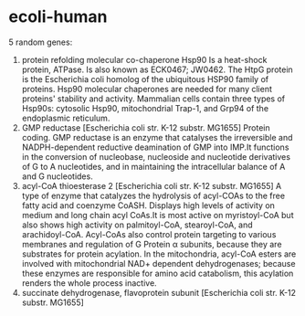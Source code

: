 # ecoli-human
5 random genes:
  1. protein refolding molecular co-chaperone Hsp90
    Is a heat-shock protein, ATPase. Is also known as ECK0467; JW0462. The HtpG protein is the Escherichia coli homolog of the ubiquitous HSP90 family of proteins. Hsp90 molecular chaperones are needed for many client proteins' stability and activity. Mammalian cells contain three types of Hsp90s: cytosolic Hsp90, mitochondrial Trap-1, and Grp94 of the endoplasmic reticulum.
  2. GMP reductase [Escherichia coli str. K-12 substr. MG1655]
    Protein coding. GMP reductase is an enzyme that catalyses the irreversible and NADPH-dependent reductive deamination of GMP into IMP.It functions in the conversion of nucleobase, nucleoside and nucleotide derivatives of G to A nucleotides, and in maintaining the intracellular balance of A and G nucleotides.
  3. acyl-CoA thioesterase 2 [Escherichia coli str. K-12 substr. MG1655]
    A type of enzyme that catalyzes the hydrolysis of acyl-COAs to the free fatty acid and coenzyme CoASH. Displays high levels of activity on medium and long chain acyl CoAs.It is most active on myristoyl-CoA but also shows high activity on palmitoyl-CoA, stearoyl-CoA, and arachidoyl-CoA. Acyl-CoAs also control protein targeting to various membranes and regulation of G Protein α subunits, because they are substrates for protein acylation. In the mitochondria, acyl-CoA esters are involved with mitochondrial NAD+ dependent dehydrogenases; because these enzymes are responsible for amino acid catabolism, this acylation renders the whole process inactive. 
  4. succinate dehydrogenase, flavoprotein subunit [Escherichia coli str. K-12 substr. MG1655]
    

